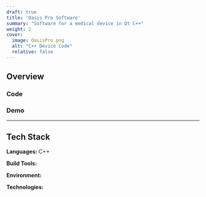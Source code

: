 ```yaml
---
draft: true
title: 'Oasis Pro Software'
summary: "Software for a medical device in Qt C++"
weight: 2
cover:
  image: OasisPro.png
  alt: "C++ Device Code"
  relative: false 
---
```


## Overview


### Code


### Demo

<!-- {{< youtube  giNx8vpTsO4 >}} -->

---

## Tech Stack
**Languages:** C++

**Build Tools:** 

**Environment:** 

**Technologies:** 